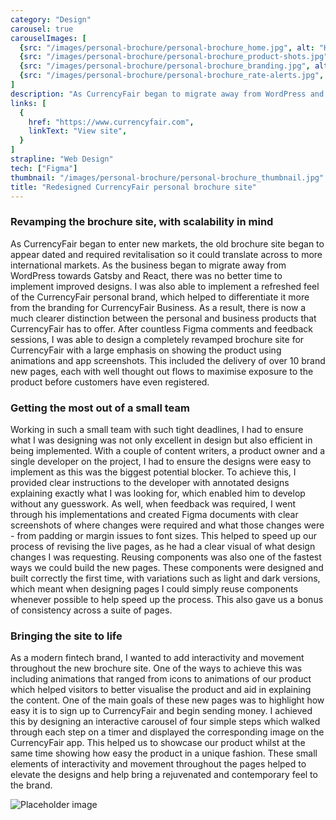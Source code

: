 ```yaml
---
category: "Design"
carousel: true
carouselImages: [
  {src: "/images/personal-brochure/personal-brochure_home.jpg", alt: "Home page for the new CurrencyFair personal website"},
  {src: "/images/personal-brochure/personal-brochure_product-shots.jpg", alt: "Detailed screenshots of product shots on the CurrencyFair website"},
  {src: "/images/personal-brochure/personal-brochure_branding.jpg", alt: "Updated and refreshed branding on the CurrencyFair website"},
  {src: "/images/personal-brochure/personal-brochure_rate-alerts.jpg", alt: "An example of the redesigned rate alerts page"},
]
description: "As CurrencyFair began to migrate away from WordPress and implement React across the brochure site, I was tasked with redesigning the brochure site for CurrencyFair’s personal offering."
links: [
  {
    href: "https://www.currencyfair.com",
    linkText: "View site",
  }
]
strapline: "Web Design"
tech: ["Figma"]
thumbnail: "/images/personal-brochure/personal-brochure_thumbnail.jpg"
title: "Redesigned CurrencyFair personal brochure site"
---
```


### Revamping the brochure site, with scalability in mind

As CurrencyFair began to enter new markets, the old brochure site began to appear dated and required revitalisation so it could translate across to more international markets. As the business began to migrate away from WordPress towards Gatsby and React, there was no better time to implement improved designs. I was also able to implement a refreshed feel of the CurrencyFair personal brand, which helped to differentiate it more from the branding for CurrencyFair Business. As a result, there is now a much clearer distinction between the personal and business products that CurrencyFair has to offer. After countless Figma comments and feedback sessions, I was able to design a completely revamped brochure site for CurrencyFair with a large emphasis on showing the product using animations and app screenshots. This included the delivery of over 10 brand new pages, each with well thought out flows to maximise exposure to the product before customers have even registered.

### Getting the most out of a small team

Working in such a small team with such tight deadlines, I had to ensure what I was designing was not only excellent in design but also efficient in being implemented. With a couple of content writers, a product owner and a single developer on the project, I had to ensure the designs were easy to implement as this was the biggest potential blocker. To achieve this, I provided clear instructions to the developer with annotated designs explaining exactly what I was looking for, which enabled him to develop without any guesswork. As well, when feedback was required, I went through his implementations and created Figma documents with clear screenshots of where changes were required and what those changes were - from padding or margin issues to font sizes. This helped to speed up our process of revising the live pages, as he had a clear visual of what design changes I was requesting. Reusing components was also one of the fastest ways we could build the new pages. These components were designed and built correctly the first time, with variations such as light and dark versions, which meant when designing pages I could simply reuse components whenever possible to help speed up the process. This also gave us a bonus of consistency across a suite of pages.

### Bringing the site to life

As a modern fintech brand, I wanted to add interactivity and movement throughout the new brochure site. One of the ways to achieve this was including animations that ranged from icons to animations of our product which helped visitors to better visualise the product and aid in explaining the content. One of the main goals of these new pages was to highlight how easy it is to sign up to CurrencyFair and begin sending money. I achieved this by designing an interactive carousel of four simple steps which walked through each step on a timer and displayed the corresponding image on the CurrencyFair app. This helped us to showcase our product whilst at the same time showing how easy the product in a unique fashion. These small elements of interactivity and movement throughout the pages helped to elevate the designs and help bring a rejuvenated and contemporary feel to the brand.

![Placeholder image](/images/image-placeholder.jpg)